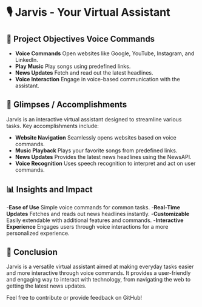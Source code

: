 # 🎙️ Jarvis - Your Virtual Assistant

## 🎯 Project Objectives Voice Commands

- **Voice Commands**  Open websites like Google, YouTube, Instagram, and LinkedIn.
- **Play Music**  Play songs using predefined links.
- **News Updates** Fetch and read out the latest headlines.
- **Voice Interaction** Engage in voice-based communication with the assistant.

## 🌟 Glimpses / Accomplishments

Jarvis is an interactive virtual assistant designed to streamline various tasks. Key accomplishments include:

- **Website Navigation** Seamlessly opens websites based on voice commands.
- **Music Playback** Plays your favorite songs from predefined links.
- **News Updates** Provides the latest news headlines using the NewsAPI.
- **Voice Recognition** Uses speech recognition to interpret and act on user commands.

## 📊 Insights and Impact

-**Ease of Use** Simple voice commands for common tasks.
-**Real-Time Updates** Fetches and reads out news headlines instantly.
-**Customizable** Easily extendable with additional features and commands.
-**Interactive Experience** Engages users through voice interactions for a more personalized experience.

## 📝 Conclusion

Jarvis is a versatile virtual assistant aimed at making everyday tasks easier and more interactive through voice commands. It provides a user-friendly and engaging way to interact with technology, from navigating the web to getting the latest news updates.

Feel free to contribute or provide feedback on GitHub!

